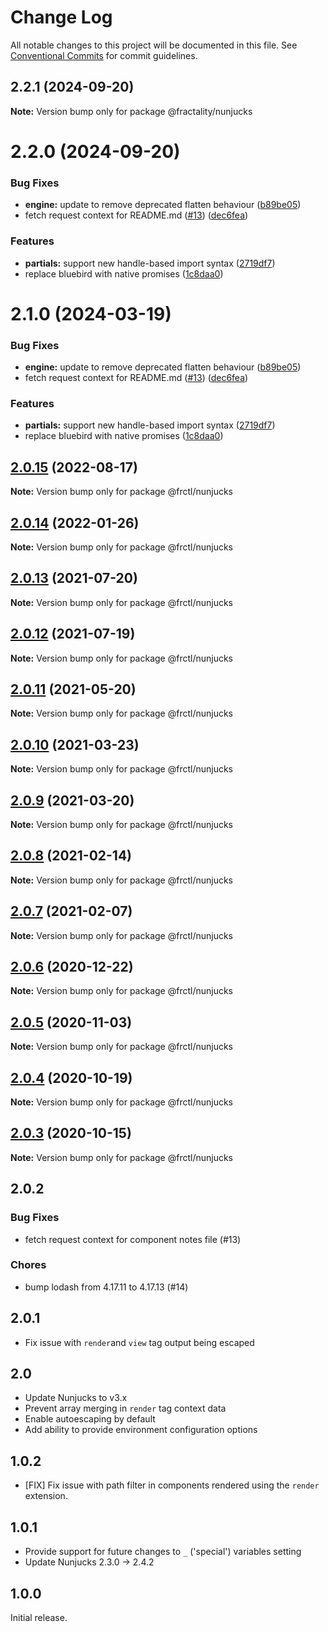 # Change Log

All notable changes to this project will be documented in this file.
See [Conventional Commits](https://conventionalcommits.org) for commit guidelines.

## 2.2.1 (2024-09-20)

**Note:** Version bump only for package @fractality/nunjucks

# 2.2.0 (2024-09-20)

### Bug Fixes

-   **engine:** update to remove deprecated flatten behaviour ([b89be05](https://github.com/frctl/fractal/commit/b89be05f091c9eb61b14c510b91eb3c548b849cd))
-   fetch request context for README.md ([#13](https://github.com/frctl/fractal/issues/13)) ([dec6fea](https://github.com/frctl/fractal/commit/dec6feae727801f5a61291cd8cd1e167b37bee18))

### Features

-   **partials:** support new handle-based import syntax ([2719df7](https://github.com/frctl/fractal/commit/2719df71a1e385b21a5c8d0cfb5be173e68269ad))
-   replace bluebird with native promises ([1c8daa0](https://github.com/frctl/fractal/commit/1c8daa09a70962211ce550eff9a930ee3d9a9323))

# 2.1.0 (2024-03-19)

### Bug Fixes

-   **engine:** update to remove deprecated flatten behaviour ([b89be05](https://github.com/frctl/fractal/commit/b89be05f091c9eb61b14c510b91eb3c548b849cd))
-   fetch request context for README.md ([#13](https://github.com/frctl/fractal/issues/13)) ([dec6fea](https://github.com/frctl/fractal/commit/dec6feae727801f5a61291cd8cd1e167b37bee18))

### Features

-   **partials:** support new handle-based import syntax ([2719df7](https://github.com/frctl/fractal/commit/2719df71a1e385b21a5c8d0cfb5be173e68269ad))
-   replace bluebird with native promises ([1c8daa0](https://github.com/frctl/fractal/commit/1c8daa09a70962211ce550eff9a930ee3d9a9323))

## [2.0.15](https://github.com/frctl/fractal/compare/@frctl/nunjucks@2.0.14...@frctl/nunjucks@2.0.15) (2022-08-17)

**Note:** Version bump only for package @frctl/nunjucks

## [2.0.14](https://github.com/frctl/fractal/compare/@frctl/nunjucks@2.0.13...@frctl/nunjucks@2.0.14) (2022-01-26)

**Note:** Version bump only for package @frctl/nunjucks

## [2.0.13](https://github.com/frctl/fractal/compare/@frctl/nunjucks@2.0.12...@frctl/nunjucks@2.0.13) (2021-07-20)

**Note:** Version bump only for package @frctl/nunjucks

## [2.0.12](https://github.com/frctl/fractal/compare/@frctl/nunjucks@2.0.11...@frctl/nunjucks@2.0.12) (2021-07-19)

**Note:** Version bump only for package @frctl/nunjucks

## [2.0.11](https://github.com/frctl/fractal/compare/@frctl/nunjucks@2.0.10...@frctl/nunjucks@2.0.11) (2021-05-20)

**Note:** Version bump only for package @frctl/nunjucks

## [2.0.10](https://github.com/frctl/fractal/compare/@frctl/nunjucks@2.0.9...@frctl/nunjucks@2.0.10) (2021-03-23)

**Note:** Version bump only for package @frctl/nunjucks

## [2.0.9](https://github.com/frctl/fractal/compare/@frctl/nunjucks@2.0.8...@frctl/nunjucks@2.0.9) (2021-03-20)

**Note:** Version bump only for package @frctl/nunjucks

## [2.0.8](https://github.com/frctl/fractal/compare/@frctl/nunjucks@2.0.7...@frctl/nunjucks@2.0.8) (2021-02-14)

**Note:** Version bump only for package @frctl/nunjucks

## [2.0.7](https://github.com/frctl/fractal/compare/@frctl/nunjucks@2.0.6...@frctl/nunjucks@2.0.7) (2021-02-07)

**Note:** Version bump only for package @frctl/nunjucks

## [2.0.6](https://github.com/frctl/fractal/compare/@frctl/nunjucks@2.0.5...@frctl/nunjucks@2.0.6) (2020-12-22)

**Note:** Version bump only for package @frctl/nunjucks

## [2.0.5](https://github.com/frctl/fractal/compare/@frctl/nunjucks@2.0.4...@frctl/nunjucks@2.0.5) (2020-11-03)

**Note:** Version bump only for package @frctl/nunjucks

## [2.0.4](https://github.com/frctl/fractal/compare/@frctl/nunjucks@2.0.3...@frctl/nunjucks@2.0.4) (2020-10-19)

**Note:** Version bump only for package @frctl/nunjucks

## [2.0.3](https://github.com/frctl/fractal/compare/@frctl/nunjucks@2.0.2...@frctl/nunjucks@2.0.3) (2020-10-15)

**Note:** Version bump only for package @frctl/nunjucks

## 2.0.2

### Bug Fixes

-   fetch request context for component notes file (#13)

### Chores

-   bump lodash from 4.17.11 to 4.17.13 (#14)

## 2.0.1

-   Fix issue with `render`and `view` tag output being escaped

## 2.0

-   Update Nunjucks to v3.x
-   Prevent array merging in `render` tag context data
-   Enable autoescaping by default
-   Add ability to provide environment configuration options

## 1.0.2

-   [FIX] Fix issue with path filter in components rendered using the `render` extension.

## 1.0.1

-   Provide support for future changes to `_` ('special') variables setting
-   Update Nunjucks 2.3.0 -> 2.4.2

## 1.0.0

Initial release.
